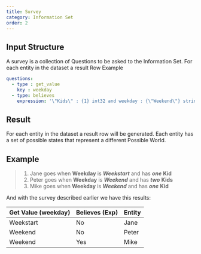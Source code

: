 ```yaml
---
title: Survey
category: Information Set
order: 2
---
```

## Input Structure
  
A survey is a collection of Questions to be asked to the Information Set. For each entity in the dataset a result Row 
Example

```yaml
questions:  
  - type : get_value
    key : weekday  
  - type: believes 
    expression: '\"Kids\" : {1} int32 and weekday : {\"Weekend\"} string'\n
```

## Result
  
For each entity in the dataset a result row will be generated. Each entity has a set of possible states that represent a different Possible World.
 
## Example
  
> 1. Jane goes when **Weekday** is ***Weekstart*** and has ***one*** **Kid**
> 2. Peter goes when **Weekday** is ***Weekend*** and has ***two*** **Kids**
> 3. Mike goes when **Weekday** is ***Weekend*** and  has ***one*** **Kid**

And with the survey described earlier we have this results:

| Get Value (weekday) | Believes (Exp) | Entity |
| --- | --- | --- |
| Weekstart | No | Jane |
| Weekend | No | Peter |
| Weekend | Yes | Mike |